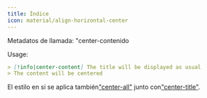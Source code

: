 ```yaml
---
title: Índice
icon: material/align-horizontal-center
---
```


Metadatos de llamada: "center-contenido

Usage:

```md
> [!info|center-content] The title will be displayed as usual
> The content will be centered
```

El estilo en sí se aplica también["center-all"](../combined-styling/page-13.md)
junto con["center-title"](../title-styling/page-13.md).
